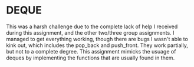 # DEQUE
This was a harsh challenge due to the complete lack of help I received during this assignment, and the other two/three group assignments. I managed to get everything working, though there are bugs I wasn't able to kink out, which includes the pop_back and push_front. They work partially, but not to a complete degree.
This assignment mimicks the usuage of deques by implementing the functions that are usually found in them. 
